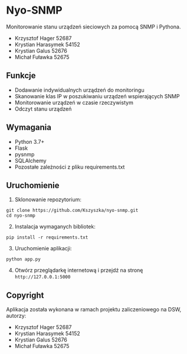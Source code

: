 # Nyo-SNMP

Monitorowanie stanu urządzeń sieciowych za pomocą SNMP i Pythona.

* Krzysztof Hager 52687
* Krystian Harasymek 54152
* Krystian Galus 52676
* Michał Fuławka 52675

## Funkcje

- Dodawanie indywidualnych urządzeń do monitoringu
- Skanowanie klas IP w poszukiwaniu urządzeń wspierających SNMP
- Monitorowanie urządzeń w czasie rzeczywistym
- Odczyt stanu urządzeń

## Wymagania

- Python 3.7+
- Flask
- pysnmp
- SQLAlchemy
- Pozostałe zależności z pliku requirements.txt

## Uruchomienie

1. Sklonowanie repozytorium:

```
git clone https://github.com/Kszyszka/nyo-snmp.git
cd nyo-snmp
```

2. Instalacja wymaganych bibliotek:

```
pip install -r requirements.txt
```

3. Uruchomienie aplikacji:

```
python app.py
```

4. Otwórz przeglądarkę internetową i przejdź na stronę `http://127.0.0.1:5000`

## Copyright

Aplikacja została wykonana w ramach projektu zaliczeniowego na DSW, autorzy:

* Krzysztof Hager 52687
* Krystian Harasymek 54152
* Krystian Galus 52676
* Michał Fuławka 52675
